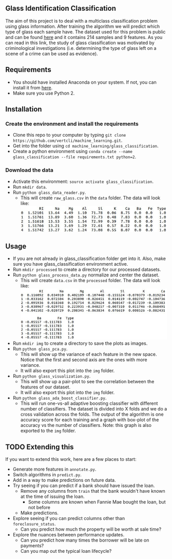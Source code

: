 Glass Identification Classification
-----------------------------------

The aim of this project is to deal with a multiclass classification problem using glass information. After training the algorithm we will predict which type of glass each sample have. The dataset used for this problem is public and can be found [here](https://archive.ics.uci.edu/ml/datasets/Glass+Identification) and it contains 214 samples and 9 features. As you can read in this link, the study of glass classification was motivated by criminological investigations (i.e. determining the type of glass left on a scene of a crime can be used as evidence).

Requirements
----------------------
* You should have installed Anaconda on your system. If not, you can install it from [here](https://docs.continuum.io/anaconda/install).
* Make sure you use Python 2.

Installation
----------------------

### Create the environment and install the requirements
 
* Clone this repo to your computer by typing `git clone https://github.com/vertcli/machine_learning.git`.
* Get into the folder using `cd machine_learning/glass_classification`.
* Create a python environment using `conda create --name glass_classification --file requirements.txt python=2`.
    
### Download the data

* Activate this environment: `source activate glass_classification`.
* Run `mkdir data`.
* Run `python glass_data_reader.py`.
    * This will create `raw_glass.csv` in the `data` folder. The data will look like:
    ![alt tag](https://github.com/vertcli/machine_learning/blob/master/glass_classification/img/raw_data.jpg)

Usage
-----------------------

* If you are not already in glass_classification folder get into it. Also, make sure you have glass_classification environment active.
* Run `mkdir processed` to create a directory for our processed datasets.
* Run `python glass_process_data.py` normalize and center the dataset.
    * This will create `data.csv` in the `processed` folder. The data will look like:
    ![alt tag](https://github.com/vertcli/machine_learning/blob/master/glass_classification/img/processed_data.jpg)
* Run `mkdir img` to create a directory to save the plots as images.    
* Run `python glass_pca.py`.
    * This will show up the variance of each feature in the new space. Notice that the first and second axis are the ones with more variance.
    * It will also export this plot into the `img` folder.
* Run `python glass_visualization.py`.
    * This will show up a pair-plot to see the correlation between the features of our dataset.
    * It will also export this plot into the `img` folder.
* Run `python glass_ada_boost_classifier.py`.
    * This will run one-vs-all adaptive boosting classifier with different number of classifiers. The dataset is divided into X folds and we do a cross validation across the folds. The output of the algorithm is one accuracy score for each training and a graph with box-plot of the accuracy vs the number of classifiers. Note: this graph is also exported to the `img` folder.

TODO
Extending this
-------------------------

If you want to extend this work, here are a few places to start:

* Generate more features in `annotate.py`.
* Switch algorithms in `predict.py`.
* Add in a way to make predictions on future data.
* Try seeing if you can predict if a bank should have issued the loan.
    * Remove any columns from `train` that the bank wouldn't have known at the time of issuing the loan.
        * Some columns are known when Fannie Mae bought the loan, but not before
    * Make predictions.
* Explore seeing if you can predict columns other than `foreclosure_status`.
    * Can you predict how much the property will be worth at sale time?
* Explore the nuances between performance updates.
    * Can you predict how many times the borrower will be late on payments?
    * Can you map out the typical loan lifecycle?